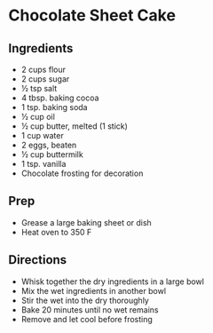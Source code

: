 # Chocolate Sheet Cake

## Ingredients

- 2 cups flour
- 2 cups sugar
- ½ tsp salt
- 4 tbsp. baking cocoa
- 1 tsp. baking soda
- ½ cup oil
- ½ cup butter, melted (1 stick)
- 1 cup water
- 2 eggs, beaten
- ½ cup buttermilk
- 1 tsp. vanilla
- Chocolate frosting for decoration

## Prep

- Grease a large baking sheet or dish
- Heat oven to 350 F

## Directions

- Whisk together the dry ingredients in a large bowl
- Mix the wet ingredients in another bowl
- Stir the wet into the dry thoroughly
- Bake 20 minutes until no wet remains
- Remove and let cool before frosting

